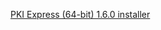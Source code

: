 ﻿[PKI Express (64-bit) 1.6.0 installer](https://files.lacunasoftware.com/pki-express/windows/pkie-1.6.0-x64.msi)
